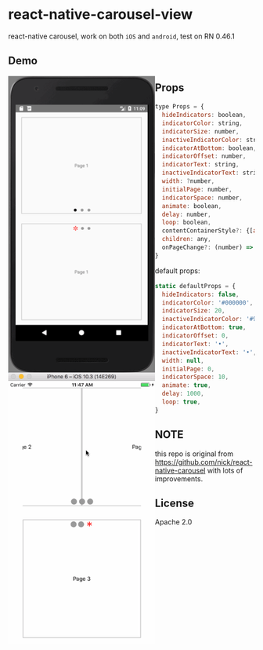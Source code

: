 # react-native-carousel-view

react-native carousel, work on both `iOS` and `android`, test on RN 0.46.1

## Demo

<img src="./example/android.gif" width="300" style="float: left;">
<img src="./example/ios.gif" width="300" style="float: left;">

## Props

```js
type Props = {
  hideIndicators: boolean,
  indicatorColor: string,
  indicatorSize: number,
  inactiveIndicatorColor: string,
  indicatorAtBottom: boolean,
  indicatorOffset: number,
  indicatorText: string,
  inactiveIndicatorText: string,
  width: ?number,
  initialPage: number,
  indicatorSpace: number,
  animate: boolean,
  delay: number,
  loop: boolean,
  contentContainerStyle?: {[attr: string]: any},
  children: any,
  onPageChange?: (number) => void,
}
```

default props:

```js
static defaultProps = {
  hideIndicators: false,
  indicatorColor: '#000000',
  indicatorSize: 20,
  inactiveIndicatorColor: '#999999',
  indicatorAtBottom: true,
  indicatorOffset: 0,
  indicatorText: '•',
  inactiveIndicatorText: '•',
  width: null,
  initialPage: 0,
  indicatorSpace: 10,
  animate: true,
  delay: 1000,
  loop: true,
}
```

## NOTE

this repo is original from https://github.com/nick/react-native-carousel with lots of improvements.

## License

Apache 2.0